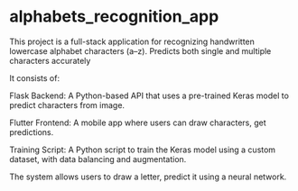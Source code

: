 # alphabets_recognition_app
This project is a full-stack application for recognizing handwritten lowercase alphabet characters (a–z). Predicts both single and multiple characters accurately

It consists of:

Flask Backend: A Python-based API that uses a pre-trained Keras model to predict characters from image.

Flutter Frontend: A mobile app where users can draw characters, get predictions.

Training Script: A Python script to train the Keras model using a custom dataset, with data balancing and augmentation.

The system allows users to draw a letter, predict it using a neural network.

